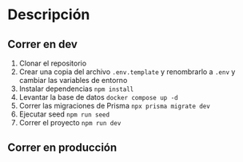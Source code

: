 
# Descripción

## Correr en dev

1. Clonar el repositorio
2. Crear una copia del archivo ```.env.template``` y renombrarlo a ```.env``` y cambiar las variables de entorno
3. Instalar dependencias ```npm install```
4. Levantar la base de datos ```docker compose up -d```
5. Correr las migraciones de Prisma ```npx prisma migrate dev```
6. Ejecutar seed ```npm run seed```
6. Correr el proyecto ```npm run dev```

## Correr en producción 